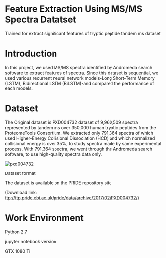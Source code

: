 # Feature Extraction Using MS/MS Spectra Datatset
Trained for extract significant features of tryptic peptide tandem ms dataset 
  # Introduction
  In this project, we used MS/MS spectra identified by Andromeda search software to extract features of spectra. Since this dataset is sequential, we used various recurrent neural network models-Long Short-Term Memory (LSTM), Bidirectional LSTM (BiLSTM)-and compared the performance of each models.
  
  # Dataset
  The Original dataset is PXD004732 dataset of 9,960,509 spectra represented by tandem ms over 350,000 human tryptic peptides from the ProteomeTools Consortium. We extracted only 791,364 spectra of which used Higher-Energy Collisional Dissociation (HCD) and which normalized collisional energy is over 35%, to study spectra made by same experimental process.
  With 791,364 spectra, we went through the Andromeda search software, to use high-quality spectra data only. 
  
![pxd004732](https://user-images.githubusercontent.com/52642328/60783392-6cd2fe00-a185-11e9-9f8b-2819d5c78619.PNG)

  Dataset format

  The dataset is available on the PRIDE repository site
  
  (Download link: ftp://ftp.pride.ebi.ac.uk/pride/data/archive/2017/02/PXD004732/)

  # Work Environment
  Python 2.7
  
  jupyter notebook version
  
  GTX 1080 Ti
  
  
